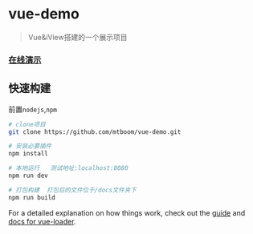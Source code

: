 # vue-demo

> Vue&iView搭建的一个展示项目

### [在线演示](https://mtboom.github.io/vue-demo/)

## 快速构建
前置`nodejs`,`npm`
``` bash
# clone项目
git clone https://github.com/mtboom/vue-demo.git

# 安装必要插件
npm install

# 本地运行   测试地址:localhost:8080
npm run dev

# 打包构建  打包后的文件位于/docs文件夹下
npm run build

```

For a detailed explanation on how things work, check out the [guide](http://vuejs-templates.github.io/webpack/) and [docs for vue-loader](http://vuejs.github.io/vue-loader).
